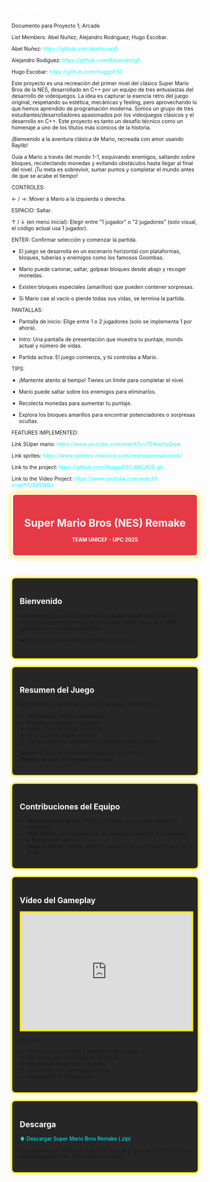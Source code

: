 # ARCADE


Documento para Proyecto 1; Arcade

List Members: Abel Nuñez; Alejandro Rodriguez; Hugo Escobar.

Abel Nuñez: https://github.com/abelnunez5

Alejandro Rodiguez: https://github.com/Alejandrorg5

Hugo Escobar: https://github.com/HuggoESC

Este proyecto es una recreación del primer nivel del clásico Super Mario Bros de la NES, desarrollado en C++ por un equipo de tres entusiastas del desarrollo de videojuegos.
La idea es capturar la esencia retro del juego original, respetando su estética, mecánicas y feeling, pero aprovechando lo que hemos aprendido de programación moderna.
Somos un grupo de tres estudiantes/desarrolladores apasionados por los videojuegos clásicos y el desarrollo en C++. 
Este proyecto es tanto un desafío técnico como un homenaje a uno de los títulos más icónicos de la historia.

¡Bienvenido a la aventura clásica de Mario, recreada con amor usando Raylib!

Guía a Mario a través del mundo 1-1, esquivando enemigos, saltando sobre bloques, recolectando monedas y evitando obstáculos hasta llegar al final del nivel. ¡Tu meta es sobrevivir, sumar puntos y completar el mundo antes de que se acabe el tiempo!

CONTROLES:

← / →: Mover a Mario a la izquierda o derecha.

ESPACIO: Saltar.

↑ / ↓ (en menú inicial): Elegir entre "1 jugador" o "2 jugadores" (solo visual, el código actual usa 1 jugador).

ENTER: Confirmar selección y comenzar la partida.

- El juego se desarrolla en un escenario horizontal con plataformas, bloques, tuberías y enemigos como los famosos Goombas.

- Mario puede caminar, saltar, golpear bloques desde abajo y recoger monedas.

- Existen bloques especiales (amarillos) que pueden contener sorpresas.

- Si Mario cae al vacío o pierde todas sus vidas, se termina la partida.

PANTALLAS:

- Pantalla de inicio: Elige entre 1 o 2 jugadores (solo se implementa 1 por ahora).

- Intro: Una pantalla de presentación que muestra tu puntaje, mundo actual y número de vidas.

- Partida activa: El juego comienza, y tú controlas a Mario.

TIPS:

- ¡Mantente atento al tiempo! Tienes un límite para completar el nivel.

- Mario puede saltar sobre los enemigos para eliminarlos.

- Recolecta monedas para aumentar tu puntaje.

- Explora los bloques amarillos para encontrar potenciadores o sorpresas ocultas.



FEATURES IMPLEMENTED: 





Link SUper mario: https://www.youtube.com/watch?v=7D4uoSoQsjw 

Link sprites: https://www.spriters-resource.com/nes/supermariobros/

Link to the project: https://github.com/HuggoESC/ARCADE.git

Link to the Video Project: https://www.youtube.com/watch?v=wtYIUS55WBo

<!DOCTYPE html>
<html lang="en">
<head>
  <meta charset="UTF-8">
  <meta name="viewport" content="width=device-width, initial-scale=1.0">
  <title>Super Mario Bros Remake - UPC</title>
  <style>
    @import url('https://fonts.googleapis.com/css2?family=Press+Start+2P&display=swap');

    body {
      font-family: 'Press Start 2P', cursive;
      background-color: #1a1a1a;
      color: #fce803;
      margin: 0;
      padding: 20px;
      background-image: url('https://images.steamusercontent.com/ugc/794263213710474663/56FC1D9E69A18E93EEF13E56DB5D9718FE046382/?imw=512&&ima=fit&impolicy=Letterbox&imcolor=%23000000&letterbox=false');
      background-size: cover;
      background-repeat: no-repeat;
      background-attachment: fixed;
    }

    header {
      background-color: #e63946;
      color: white;
      padding: 20px;
      text-align: center;
      border-radius: 10px;
      border: 4px solid #fff;
      box-shadow: 0px 0px 15px #fce803;
    }

    section {
      background: rgba(0, 0, 0, 0.85);
      padding: 20px;
      margin-top: 20px;
      border-radius: 10px;
      border: 2px solid #fce803;
      box-shadow: 0px 0px 10px #fce803;
    }

    h1, h2 {
      color: #ffffff;
    }

    ul {
      list-style-type: square;
      padding-left: 20px;
    }

    a {
      color: #00ffff;
      text-decoration: none;
    }

    a:hover {
      text-decoration: underline;
    }

    iframe {
      width: 100%;
      max-width: 560px;
      height: 315px;
      display: block;
      margin: 0 auto;
      border: 4px solid #fce803;
    }
  </style>
</head>
<body>
  <header>
    <h1>Super Mario Bros (NES) Remake</h1>
    <p><strong>TEAM UNICEF - UPC 2025</strong></p>
  </header>

  <section>
    <h2>Bienvenido</h2>
    <p>Este proyecto es un tributo al icónico <strong>Super Mario Bros</strong> (1985), recreado fielmente como parte del curso universitario en la <strong>UPC</strong>, utilizando C++ y la librería Raylib.</p>
    <p><em>🎮 Proyecto académico sin fines comerciales.</em></p>
  </section>

  <section>
    <h2>Resumen del Juego</h2>
    <p>Recreación completa del nivel 1-1 del juego original con:</p>
    <ul>
      <li>Movimiento y físicas auténticas</li>
      <li>Enemigos: Goombas y Koopas</li>
      <li>Ítems: Champiñones, monedas</li>
      <li>Música y efectos de sonido</li>
      <li>Herramientas de depuración: colliders, áreas visibles</li>
    </ul>
    <p><strong>Ganas:</strong> al llegar a la bandera e ingresar al castillo.<br>
       <strong>Pierdes:</strong> si caes o te quedas sin vidas.</p>
  </section>

  <section>
    <h2>Contribuciones del Equipo</h2>
    <ul>
      <li><strong>Alejandro Rodríguez:</strong> Lógica del juego, power-ups, cámara y colisiones.</li>
      <li><strong>Abel Núñez:</strong> Animaciones, IA de enemigos, sistema de colisiones y físicas avanzadas.</li>
      <li><strong>Hugo Escobar:</strong> Música, efectos, estados de victoria/derrota y UI final.</li>
    </ul>
  </section>

  <section>
    <h2>Vídeo del Gameplay</h2>
    <iframe src="https://drive.google.com/file/d/1pMvYLT1JNgv6fJ6MZVJLZEzinsRCrzrV/view?resourcekey" allowfullscreen></iframe>
    <p>Incluye:</p>
    <ul>
      <li>Intro con logo de UPC y miembros del equipo</li>
      <li>Gameplay con subtítulos explicativos</li>
      <li>Mecánicas de victoria y derrota</li>
      <li>Interacción con enemigos e ítems</li>
      <li>Depuración en tiempo real</li>
    </ul>
  </section>

  <section>
    <h2>Descarga</h2>
    <p><a href="https://github.com/HuggoESC/Super_Mario_Bros_Nes">⬆️ Descargar Super Mario Bros Remake (.zip)</a></p>
    <p>Compatible con Windows. Extrae el archivo y ejecuta <code>SuperMario.exe</code>.<br>
    Recomendado: jugar con teclado o mando.</p>
  </section>
</body>
</html>
